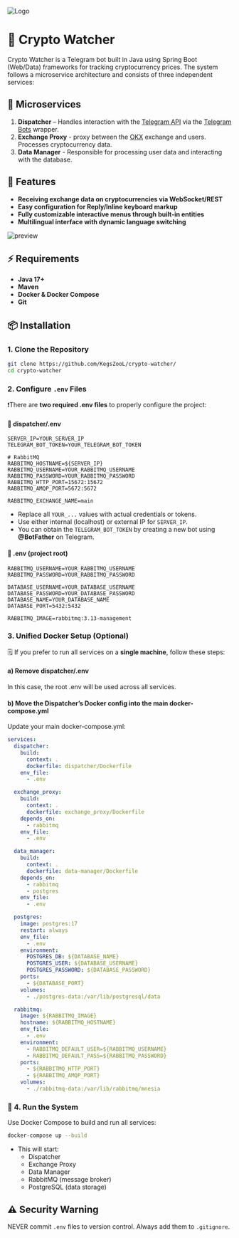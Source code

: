 <p aligin="center">
  <img src="https://github.com/user-attachments/assets/3ecf0580-5186-49f9-9ffa-c28898f3587c" alt= "Logo" />
</p>

# 👀 Crypto Watcher
Crypto Watcher is a Telegram bot built in Java using Spring Boot (Web/Data) frameworks for tracking cryptocurrency prices.
The system follows a microservice architecture and consists of three independent services:

## 🧩 Microservices
1) **Dispatcher** – Handles interaction with the [Telegram API](https://core.telegram.org/) via the [Telegram Bots](https://github.com/rubenlagus/TelegramBots?tab=readme-ov-file) wrapper.
2) **Exchange Proxy** - proxy between the [OKX](https://www.okx.com) exchange and users. Processes cryptocurrency data.
3) **Data Manager** - Responsible for processing user data and interacting with the database.

## 📝 Features
-  **Receiving exchange data on cryptocurrencies via WebSocket/REST**
-  **Easy configuration for Reply/Inline keyboard markup**
-  **Fully customizable interactive menus through built-in entities**
-  **Multilingual interface with dynamic language switching**

![preview](https://github.com/user-attachments/assets/5a08a184-ab09-441b-b1b9-e5f424d6d719)

## ⚡️ Requirements
- **Java 17+**
- **Maven**
- **Docker & Docker Compose**
- **Git**

## 📦 Installation

### 1. Clone the Repository

```sh
git clone https://github.com/KegsZooL/crypto-watcher/
cd crypto-watcher
```

### 2. Configure `.env` Files

❗There are **two required .env files** to properly configure the project:
#### 📁 dispatcher/.env

```.env
SERVER_IP=YOUR_SERVER_IP
TELEGRAM_BOT_TOKEN=YOUR_TELEGRAM_BOT_TOKEN

# RabbitMQ
RABBITMQ_HOSTNAME=${SERVER_IP}
RABBITMQ_USERNAME=YOUR_RABBITMQ_USERNAME
RABBITMQ_PASSWORD=YOUR_RABBITMQ_PASSWORD
RABBITMQ_HTTP_PORT=15672:15672
RABBITMQ_AMQP_PORT=5672:5672

RABBITMQ_EXCHANGE_NAME=main
```
- Replace all `YOUR_...` values with actual credentials or tokens.
- Use either internal (localhost) or external IP for `SERVER_IP`.
- You can obtain the `TELEGRAM_BOT_TOKEN` by creating a new bot using **@BotFather** on Telegram.

#### 📁 .env (project root)
```.env
RABBITMQ_USERNAME=YOUR_RABBITMQ_USERNAME
RABBITMQ_PASSWORD=YOUR_RABBITMQ_PASSWORD

DATABASE_USERNAME=YOUR_DATABASE_USERNAME
DATABASE_PASSWORD=YOUR_DATABASE_PASSWORD
DATABASE_NAME=YOUR_DATABASE_NAME
DATABASE_PORT=5432:5432

RABBITMQ_IMAGE=rabbitmq:3.13-management
```
### 3. Unified Docker Setup (Optional)

🗒️ If you prefer to run all services on a **single machine**, follow these steps:

#### a) Remove dispatcher/.env
In this case, the root .env will be used across all services.

#### b) Move the Dispatcher’s Docker config into the main docker-compose.yml
Update your main docker-compose.yml:

```docker-compose.yaml
services:
  dispatcher:
    build:
      context: .
      dockerfile: dispatcher/Dockerfile
    env_file:
      - .env

  exchange_proxy:
    build:
      context: .
      dockerfile: exchange_proxy/Dockerfile
    depends_on:
      - rabbitmq
    env_file:
      - .env

  data_manager:
    build:
      context: .
      dockerfile: data-manager/Dockerfile
    depends_on:
      - rabbitmq
      - postgres
    env_file:
      - .env

  postgres:
    image: postgres:17
    restart: always
    env_file:
      - .env
    environment:
      POSTGRES_DB: ${DATABASE_NAME}
      POSTGRES_USER: ${DATABASE_USERNAME}
      POSTGRES_PASSWORD: ${DATABASE_PASSWORD}
    ports:
      - ${DATABASE_PORT}
    volumes:
      - ./postgres-data:/var/lib/postgresql/data

  rabbitmq:
    image: ${RABBITMQ_IMAGE}
    hostname: ${RABBITMQ_HOSTNAME}
    env_file:
      - .env
    environment:
      - RABBITMQ_DEFAULT_USER=${RABBITMQ_USERNAME}
      - RABBITMQ_DEFAULT_PASS=${RABBITMQ_PASSWORD}
    ports:
      - ${RABBITMQ_HTTP_PORT}
      - ${RABBITMQ_AMQP_PORT}
    volumes:
      - ./rabbitmq-data:/var/lib/rabbitmq/mnesia
```
### 🚀 4. Run the System
Use Docker Compose to build and run all services:
```sh
docker-compose up --build
```
- This will start:
  + Dispatcher
  + Exchange Proxy
  + Data Manager
  + RabbitMQ (message broker)
  + PostgreSQL (data storage)

## ⚠️ Security Warning
NEVER commit `.env` files to version control. Always add them to `.gitignore`.
